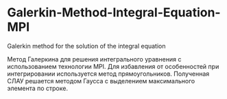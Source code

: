 # Galerkin-Method-Integral-Equation-MPI
Galerkin method for the solution of the integral equation

Метод Галеркина для решения интегрального уравнения с использованием технологии MPI.
Для избавления от особенностей при интегрировании используется метод прямоугольников.
Полученная СЛАУ решается методом Гаусса с выделением максимального элемента по строке.
